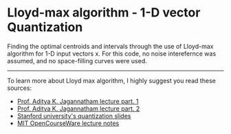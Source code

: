 					

# Lloyd-max algorithm - 1-D vector Quantization 

Finding the optimal centroids and intervals through the use of Lloyd-max algorithm for 1-D input vectors x. For this code, no noise interefernce was assumed, and no space-filling curves were used.

---

To learn more about Lloyd max algorithm, I highly suggest you read these sources:

* [Prof. Aditya K. Jagannatham lecture part. 1](https://www.youtube.com/watch?v=vW3FH1-ML2w)
* [Prof. Aditya K. Jagannatham lecture part. 2](https://www.youtube.com/watch?v=BxjRSZ3NrQQ&t)
* [Stanford university's quantization slides](https://web.stanford.edu/class/ee398a/handouts/lectures/05-Quantization.pdf)
* [MIT OpenCourseWare lecture notes](https://ocw.mit.edu/courses/electrical-engineering-and-computer-science/6-450-principles-of-digital-communications-i-fall-2006/lecture-notes/book_3.pdf)

